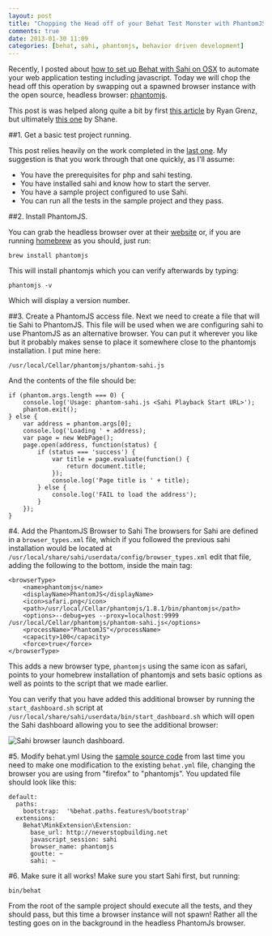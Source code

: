 ```yaml
---
layout: post
title: "Chopping the Head off of your Behat Test Monster with PhantomJS"
comments: true
date: 2013-01-30 11:09
categories: [behat, sahi, phantomjs, behavior driven development]
---
```


Recently, I posted about [how to set up Behat with Sahi on OSX](http://neverstopbuilding.net/how-to-setup-behat-with-sahi-testing-on-osx/) to automate your web application testing including javascript. Today we will chop the head off this operation by swapping out a spawned browser instance with the open source, headless browser: [phantomjs](http://phantomjs.org/).

This post is was helped along quite a bit by first [this article](http://shaneauckland.co.uk/2012/11/headless-behatmink-testing-with-sahi-and-phantomjs/) by Ryan Grenz, but ultimately [this one](http://shaneauckland.co.uk/2012/11/headless-behatmink-testing-with-sahi-and-phantomjs/) by Shane.

##1. Get a basic test project running.

This post relies heavily on the work completed in the [last one](http://neverstopbuilding.net/how-to-setup-behat-with-sahi-testing-on-osx/). My suggestion is that you work through that one quickly, as I'll assume:

- You have the prerequisites for php and sahi testing.
- You have installed sahi and know how to start the server.
- You have a sample project configured to use Sahi.
- You can run all the tests in the sample project and they pass.

##2. Install PhantomJS.

You can grab the headless browser over at their [website](http://phantomjs.org/download.html) or, if you are running [homebrew](http://mxcl.github.com/homebrew/) as you should, just run:

    brew install phantomjs

This will install phantomjs which you can verify afterwards by typing:

    phantomjs -v

Which will display a version number.

##3. Create a PhantomJS access file.
Next we need to create a file that will tie Sahi to PhantomJS. This file will be used when we are configuring sahi to use PhantomJS as an alternative browser. You can put it wherever you like but it probably makes sense to place it somewhere close to the phantomjs installation. I put mine here:

    /usr/local/Cellar/phantomjs/phantom-sahi.js

And the contents of the file should be:

    if (phantom.args.length === 0) {
        console.log('Usage: phantom-sahi.js <Sahi Playback Start URL>');
        phantom.exit();
    } else {
        var address = phantom.args[0];
        console.log('Loading ' + address);
        var page = new WebPage();
        page.open(address, function(status) {
            if (status === 'success') {
                var title = page.evaluate(function() {
                    return document.title;
                });
                console.log('Page title is ' + title);
            } else {
                console.log('FAIL to load the address');
            }
        });
    }

#4. Add the PhantomJS Browser to Sahi
The browsers for Sahi are defined in a `browser_types.xml` file, which if you followed the previous sahi installation would be located at `/usr/local/share/sahi/userdata/config/browser_types.xml` edit that file, adding the following to the bottom, inside the main tag:

    <browserType>
		<name>phantomjs</name>
		<displayName>PhantomJS</displayName>
		<icon>safari.png</icon>
		<path>/usr/local/Cellar/phantomjs/1.8.1/bin/phantomjs</path>
		<options>--debug=yes --proxy=localhost:9999 /usr/local/Cellar/phantomjs/phantom-sahi.js</options>
		<processName>"PhantomJS"</processName>
		<capacity>100</capacity>
		<force>true</force>
	</browserType>

This adds a new browser type, `phantomjs` using the same icon as safari, points to your homebrew installation of phantomjs and sets basic options as well as points to the script that we made earlier.

You can verify that you have added this additional browser by running the `start_dashboard.sh` script at `/usr/local/share/sahi/userdata/bin/start_dashboard.sh` which will open the Sahi dashboard allowing you to see the additional browser:

![Sahi browser launch dashboard.](/images/post-content/sahi-dash.png)

#5. Modify behat.yml
Using the [sample source code](https://github.com/jasonrobertfox/blog-behat-sahi) from last time you need to make one modification to the existing `behat.yml` file, changing the browser you are using from "firefox" to "phantomjs". You updated file should look like this:

    default:
      paths:
        bootstrap:  '%behat.paths.features%/bootstrap'
      extensions:
        Behat\MinkExtension\Extension:
          base_url: http://neverstopbuilding.net
          javascript_session: sahi
          browser_name: phantomjs
          goutte: ~
          sahi: ~

#6. Make sure it all works!
Make sure you start Sahi first, but running:

    bin/behat

From the root of the sample project should execute all the tests, and they should pass, but this time a browser instance will not spawn! Rather all the testing goes on in the background in the headless PhantomJs browser.
